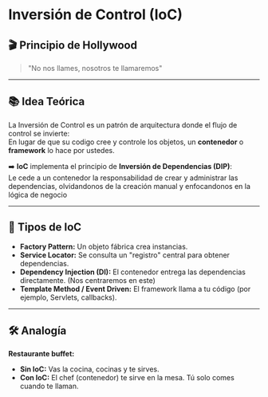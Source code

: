 # Inversión de Control (IoC)

## 🎬 Principio de Hollywood
> "No nos llames, nosotros te llamaremos"

---

## 📚 Idea Teórica

La Inversión de Control es un patrón de arquitectura donde el flujo de control se invierte:  
En lugar de que su codigo cree y controle los objetos, un **contenedor** o **framework** lo hace por ustedes.

➡️ **IoC** implementa el principio de **Inversión de Dependencias (DIP)**:  
Le cede a un contenedor la responsabilidad de crear y administrar las dependencias, olvidandonos de la creación manual y enfocandonos en la lógica de negocio

---

## 🔎 Tipos de IoC

- **Factory Pattern:** Un objeto fábrica crea instancias.
- **Service Locator:** Se consulta un "registro" central para obtener dependencias.
- **Dependency Injection (DI):** El contenedor entrega las dependencias directamente. (Nos centraremos en este)
- **Template Method / Event Driven:** El framework llama a tu código (por ejemplo, Servlets, callbacks).

---

## 🛠 Analogía

**Restaurante buffet:**

- **Sin IoC:** Vas la cocina, cocinas y te sirves.
- **Con IoC:** El chef (contenedor) te sirve en la mesa. Tú solo comes cuando te llaman.